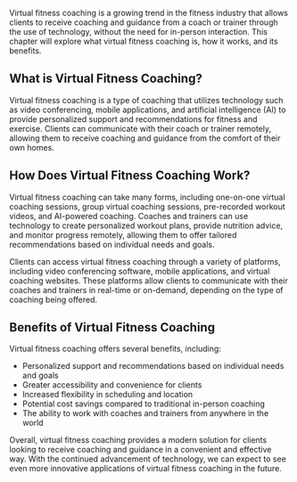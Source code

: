 

Virtual fitness coaching is a growing trend in the fitness industry that allows clients to receive coaching and guidance from a coach or trainer through the use of technology, without the need for in-person interaction. This chapter will explore what virtual fitness coaching is, how it works, and its benefits.

What is Virtual Fitness Coaching?
---------------------------------

Virtual fitness coaching is a type of coaching that utilizes technology such as video conferencing, mobile applications, and artificial intelligence (AI) to provide personalized support and recommendations for fitness and exercise. Clients can communicate with their coach or trainer remotely, allowing them to receive coaching and guidance from the comfort of their own homes.

How Does Virtual Fitness Coaching Work?
---------------------------------------

Virtual fitness coaching can take many forms, including one-on-one virtual coaching sessions, group virtual coaching sessions, pre-recorded workout videos, and AI-powered coaching. Coaches and trainers can use technology to create personalized workout plans, provide nutrition advice, and monitor progress remotely, allowing them to offer tailored recommendations based on individual needs and goals.

Clients can access virtual fitness coaching through a variety of platforms, including video conferencing software, mobile applications, and virtual coaching websites. These platforms allow clients to communicate with their coaches and trainers in real-time or on-demand, depending on the type of coaching being offered.

Benefits of Virtual Fitness Coaching
------------------------------------

Virtual fitness coaching offers several benefits, including:

* Personalized support and recommendations based on individual needs and goals
* Greater accessibility and convenience for clients
* Increased flexibility in scheduling and location
* Potential cost savings compared to traditional in-person coaching
* The ability to work with coaches and trainers from anywhere in the world

Overall, virtual fitness coaching provides a modern solution for clients looking to receive coaching and guidance in a convenient and effective way. With the continued advancement of technology, we can expect to see even more innovative applications of virtual fitness coaching in the future.
